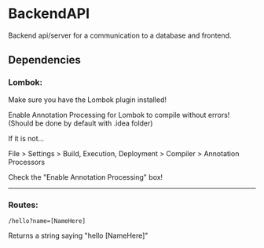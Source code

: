 # BackendAPI
Backend api/server for a communication to a database and frontend.

## Dependencies

### Lombok:

Make sure you have the Lombok plugin installed!

Enable Annotation Processing for Lombok to compile without errors! (Should be done by default with .idea folder)

If it is not...

File > Settings > Build, Execution, Deployment > Compiler > Annotation Processors 

Check the "Enable Annotation Processing" box!

---

### Routes:
`/hello?name=[NameHere]`

Returns a string saying "hello [NameHere]"

